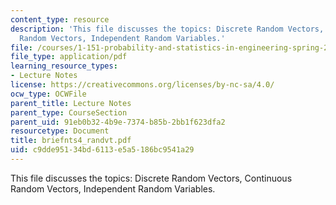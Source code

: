 ```yaml
---
content_type: resource
description: 'This file discusses the topics: Discrete Random Vectors, Continuous
  Random Vectors, Independent Random Variables.'
file: /courses/1-151-probability-and-statistics-in-engineering-spring-2005/c9dde95134bd6113e5a5186bc9541a29_briefnts4_randvt.pdf
file_type: application/pdf
learning_resource_types:
- Lecture Notes
license: https://creativecommons.org/licenses/by-nc-sa/4.0/
ocw_type: OCWFile
parent_title: Lecture Notes
parent_type: CourseSection
parent_uid: 91eb0b32-4b9e-7374-b85b-2bb1f623dfa2
resourcetype: Document
title: briefnts4_randvt.pdf
uid: c9dde951-34bd-6113-e5a5-186bc9541a29
---
```

This file discusses the topics: Discrete Random Vectors, Continuous Random Vectors, Independent Random Variables.